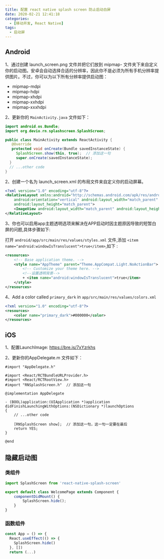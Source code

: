 ```yaml
---
title: 配置 react native splash screen 防止启动白屏
date: 2020-02-21 12:41:18
categories:
  - [移动开发, React Native]
tags:
  - 启动屏
---
```


<!--more-->

## Android

1、通过创建 launch_screen.png 文件并把它们放到 mipmap- 文件夹下来自定义你的启动图。安卓会自动选择合适的分辨率，因此你不是必须为所有手机分辨率提供图片。不过，你可以为以下所有分辨率提供启动图：

- mipmap-mdpi
- mipmap-hdpi
- mipmap-xhdpi
- mipmap-xxhdpi
- mipmap-xxxhdpi

2、更新你的 `MainActivity.java` 文件如下：

```java
import android.os.Bundle;
import org.devio.rn.splashscreen.SplashScreen;

public class MainActivity extends ReactActivity {
   @Override
   protected void onCreate(Bundle savedInstanceState) {
     SplashScreen.show(this, true);  // 添加这一句
     super.onCreate(savedInstanceState);
  }
  // ...other code
}
```

2、创建一个名为 launch_screen.xml 的布局文件来自定义你的启动屏幕。

```xml
<?xml version="1.0" encoding="utf-8"?>
<RelativeLayout xmlns:android="http://schemas.android.com/apk/res/android"
    android:orientation="vertical" android:layout_width="match_parent"
    android:layout_height="match_parent">
    <ImageView android:layout_width="match_parent" android:layout_height="match_parent" android:src="@mipmap/launch_screen" android:scaleType="centerCrop" />
</RelativeLayout>
```

3、你也可以启用app主题透明选项来解决在APP启动时因主题原因导致的短暂白屏的问题,具体步骤如下:

打开 `android/app/src/main/res/values/styles.xml` 文件,添加 `<item name="android:windowIsTranslucent">true</item>`,如下 :

```xml
<resources>
    <!-- Base application theme. -->
    <style name="AppTheme" parent="Theme.AppCompat.Light.NoActionBar">
        <!-- Customize your theme here. -->
        <!--设置透明背景-->
        + <item name="android:windowIsTranslucent">true</item>
    </style>
</resources>
```

4、Add a color called `primary_dark` in `app/src/main/res/values/colors.xml`

```xml
<?xml version="1.0" encoding="utf-8"?>
<resources>
    <color name="primary_dark">#000000</color>
</resources>
```

## iOS

1、配置LaunchImage: https://bre.is/7xYzrkhs

2、更新你的AppDelegate.m 文件如下：

```obj-c
#import "AppDelegate.h"

#import <React/RCTBundleURLProvider.h>
#import <React/RCTRootView.h>
#import "RNSplashScreen.h"  // 添加这一句

@implementation AppDelegate

- (BOOL)application:(UIApplication *)application didFinishLaunchingWithOptions:(NSDictionary *)launchOptions
{
    // ...other code

    [RNSplashScreen show];  // 添加这一句，这一句一定要在最后
    return YES;
}

@end
```

## 隐藏启动图

### 类组件

```js
import SplashScreen from 'react-native-splash-screen'

export default class WelcomePage extends Component {
    componentDidMount() {
        SplashScreen.hide();
    }
}
```

### 函数组件

```js
const App = () => {
  React.useEffect(() => {
    SplashScreen.hide()
  }, [])
  return (...)
```
